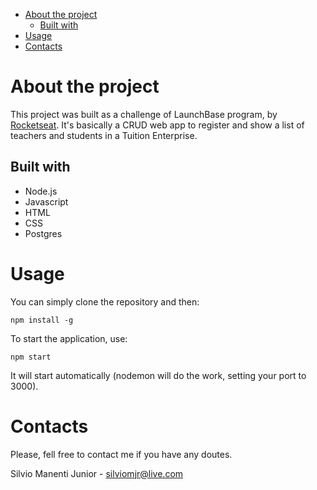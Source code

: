 - [About the project](#about-the-project)
  - [Built with](#built-with)
- [Usage](#usage)
- [Contacts](#contacts)

# About the project
This project was built as a challenge of LaunchBase program, by [Rocketseat](www.rocketseat.com.br). It's basically a CRUD web app to register and show a list of teachers and students in a Tuition Enterprise.

## Built with
* Node.js
* Javascript
* HTML
* CSS
* Postgres

# Usage
You can simply clone the repository and then:

`npm install -g`

To start the application, use: 

`npm start`

It will start automatically (nodemon will do the work, setting your port to 3000).

# Contacts
Please, fell free to contact me if you have any doutes.

Silvio Manenti Junior - silviomjr@live.com